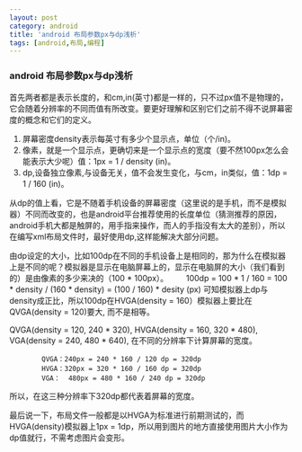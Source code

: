```yaml
---
layout: post
category: android
title: 'android 布局参数px与dp浅析'
tags: [android,布局,编程]
---
```


### android 布局参数px与dp浅析

首先两者都是表示长度的，和cm,in(英寸)都是一样的，只不过px值不是物理的，它会随着分辨率的不同而值有所改变。要更好理解和区别它们之前不得不说屏幕密度的概念和它们的定义。

1. 屏幕密度density表示每英寸有多少个显示点，单位（个/in)。
1. 像素，就是一个显示点，更确切来是一个显示点的宽度（要不然100px怎么会能表示大少呢）值：1px = 1 / density (in)。
1. dp,设备独立像素,与设备无关，值不会发生变化，与cm，in类似，值：1dp = 1 / 160 (in)。

从dp的值上看，它是不随着手机设备的屏幕密度（这里说的是手机，而不是模拟器）不同而改变的，也是android平台推荐使用的长度单位（猜测推荐的原因，android手机大都是触屏的，用手指来操作，而人的手指没有太大的差别），所以在编写xml布局文件时，最好使用dp,这样能解决大部分问题。

由dp设定的大小，比如100dp在不同的手机设备上是相同的，那为什么在模拟器上是不同的呢？模拟器是显示在电脑屏幕上的，显示在电脑屏的大小（我们看到的）是由像素的多少来决的（100 \* 100px）。
　　100dp = 100 \* 1 / 160 = 100 \* density / (160 \* density) = (100 / 160) \* desity (px)
可知模拟器上dp与density成正比，所以100dp在HVGA(density = 160）模拟器上要比在QVGA(density = 120)要大, 而不是相等。

QVGA(density = 120, 240 * 320), HVGA(density = 160, 320 * 480), VGA(density = 240, 480 * 640), 在不同的分辨率下计算屏幕的宽度。

```
        QVGA：240px = 240 * 160 / 120 dp = 320dp
        HVGA：320px = 320 * 160 / 160 dp = 320dp
        VGA：  480px = 480 * 160 / 240 dp = 320dp
```

所以，在这三种分辨率下320dp都代表着屏幕的宽度。

最后说一下，布局文件一般都是以HVGA为标准进行前期测试的，而HVGA(density)模拟器上1px = 1dp，所以用到图片的地方直接使用图片大小作为dp值就行，不需考虑图片会变形。
